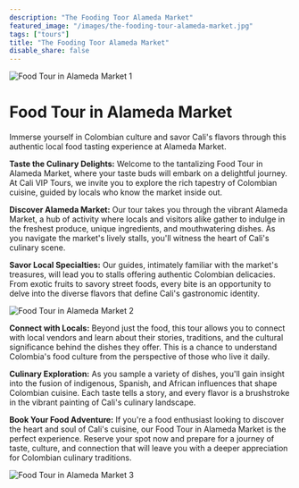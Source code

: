 ```yaml
---
description: "The Fooding Toor Alameda Market"
featured_image: "/images/the-fooding-tour-alameda-market.jpg"
tags: ["tours"]
title: "The Fooding Toor Alameda Market"
disable_share: false
---
```

![Food Tour in Alameda Market 1](/images/alameda-market-food-tour.jpg)

# Food Tour in Alameda Market

Immerse yourself in Colombian culture and savor Cali's flavors through this authentic local food tasting experience at Alameda Market.

**Taste the Culinary Delights:** Welcome to the tantalizing Food Tour in Alameda Market, where your taste buds will embark on a delightful journey. At Cali VIP Tours, we invite you to explore the rich tapestry of Colombian cuisine, guided by locals who know the market inside out.

**Discover Alameda Market:** Our tour takes you through the vibrant Alameda Market, a hub of activity where locals and visitors alike gather to indulge in the freshest produce, unique ingredients, and mouthwatering dishes. As you navigate the market's lively stalls, you'll witness the heart of Cali's culinary scene.

**Savor Local Specialties:** Our guides, intimately familiar with the market's treasures, will lead you to stalls offering authentic Colombian delicacies. From exotic fruits to savory street foods, every bite is an opportunity to delve into the diverse flavors that define Cali's gastronomic identity.

![Food Tour in Alameda Market 2](/images/alameda-market-food-tour-2.jpg)

**Connect with Locals:** Beyond just the food, this tour allows you to connect with local vendors and learn about their stories, traditions, and the cultural significance behind the dishes they offer. This is a chance to understand Colombia's food culture from the perspective of those who live it daily.

**Culinary Exploration:** As you sample a variety of dishes, you'll gain insight into the fusion of indigenous, Spanish, and African influences that shape Colombian cuisine. Each taste tells a story, and every flavor is a brushstroke in the vibrant painting of Cali's culinary landscape.

**Book Your Food Adventure:** If you're a food enthusiast looking to discover the heart and soul of Cali's cuisine, our Food Tour in Alameda Market is the perfect experience. Reserve your spot now and prepare for a journey of taste, culture, and connection that will leave you with a deeper appreciation for Colombian culinary traditions.

![Food Tour in Alameda Market 3](/images/alameda-market-food-tour-3.jpg)
